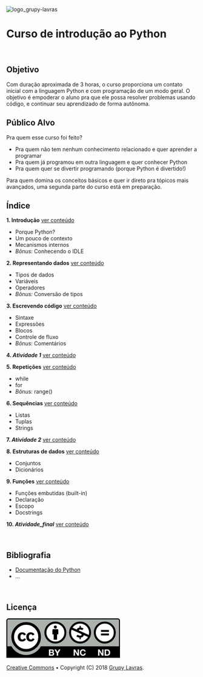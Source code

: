 ![logo_grupy-lavras](https://raw.githubusercontent.com/grupy-lavras/grupy-lavras-logo/master/capa.jpg)

# Curso de introdução ao Python
<br>

## Objetivo

Com duração aproximada de 3 horas, o curso proporciona um contato inicial com a linguagem Python e com programação de um modo geral. O objetivo é empoderar o aluno pra que ele possa resolver problemas usando código, e continuar seu aprendizado de forma autônoma. 
<br>

## Público Alvo

Pra quem esse curso foi feito?
- Pra quem não tem nenhum conhecimento relacionado e quer aprender a programar
- Pra quem já programou em outra linguagem e quer conhecer Python
- Pra quem quer se divertir programando (porque Python é divertido!)

Para quem domina os conceitos básicos e quer ir direto pra tópicos mais avançados, 
uma segunda parte do curso está em preparação. 
<br>

## Índice

**1. Introdução** [ver conteúdo](./1_Introducao.md)
- Porque Python?
- Um pouco de contexto
- Mecanismos internos
- *Bônus:* Conhecendo o IDLE

**2. Representando dados** [ver conteúdo](./2_Representando_dados.md)
- Tipos de dados
- Variáveis
- Operadores
- _Bônus:_ Conversão de tipos

**3. Escrevendo código** [ver conteúdo](./3_Escrevendo_codigo.md)
- Sintaxe
- Expressões
- Blocos
- Controle de fluxo
- *Bônus:* Comentários

**4. _Atividade 1_**  [ver conteúdo](./4_Atividade.md)

**5. Repetições** [ver conteúdo](./5_Repeticoes.md)
- while
- for
- _Bônus:_ range()

**6. Sequências** [ver conteúdo](./6_Sequencias.md)
- Listas
- Tuplas
- Strings

**7. _Atividade 2_**  [ver conteúdo](./7_Atividade.md)

**8. Estruturas de dados** [ver conteúdo](./8_Estruturas_de_dados.md)
- Conjuntos
- Dicionários

**9. Funções** [ver conteúdo](./9_Funcoes.md)
- Funções embutidas (built-in)
- Declaração
- Escopo
- Docstrings

**10. _Atividade_final_** [ver conteúdo](./10_Atividade_final.md)

<br>

## Bibliografia

- [Documentação do Python](https://docs.python.org/3/)
- ...
<br>

## Licença

![creativecommons](./images/license.png)

[Creative Commons](https://creativecommons.org/licenses/by-nc-nd/4.0/) &bullet; Copyright (C) 2018 [Grupy Lavras](https://www.facebook.com/grupylavras/).